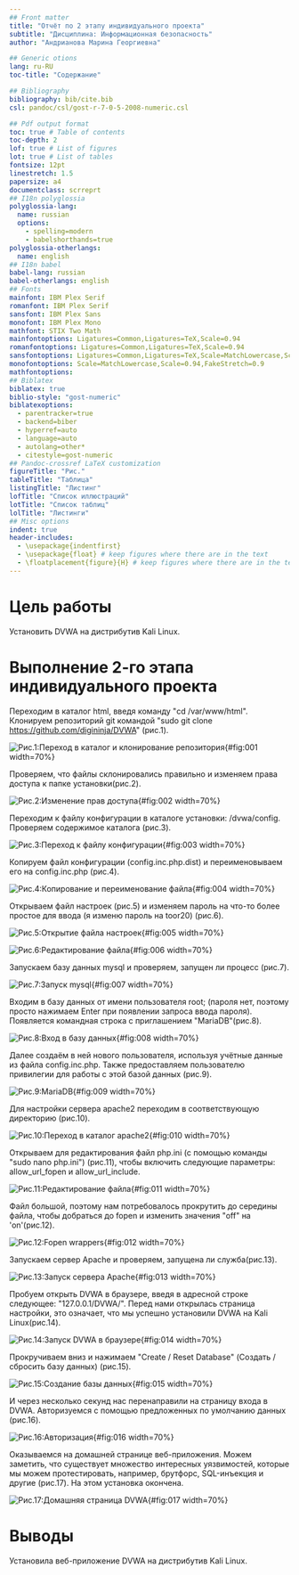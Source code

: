 ```yaml
---
## Front matter
title: "Отчёт по 2 этапу индивидуального проекта"
subtitle: "Дисциплина: Информационная безопасность"
author: "Андрианова Марина Георгиевна"

## Generic otions
lang: ru-RU
toc-title: "Содержание"

## Bibliography
bibliography: bib/cite.bib
csl: pandoc/csl/gost-r-7-0-5-2008-numeric.csl

## Pdf output format
toc: true # Table of contents
toc-depth: 2
lof: true # List of figures
lot: true # List of tables
fontsize: 12pt
linestretch: 1.5
papersize: a4
documentclass: scrreprt
## I18n polyglossia
polyglossia-lang:
  name: russian
  options:
	- spelling=modern
	- babelshorthands=true
polyglossia-otherlangs:
  name: english
## I18n babel
babel-lang: russian
babel-otherlangs: english
## Fonts
mainfont: IBM Plex Serif
romanfont: IBM Plex Serif
sansfont: IBM Plex Sans
monofont: IBM Plex Mono
mathfont: STIX Two Math
mainfontoptions: Ligatures=Common,Ligatures=TeX,Scale=0.94
romanfontoptions: Ligatures=Common,Ligatures=TeX,Scale=0.94
sansfontoptions: Ligatures=Common,Ligatures=TeX,Scale=MatchLowercase,Scale=0.94
monofontoptions: Scale=MatchLowercase,Scale=0.94,FakeStretch=0.9
mathfontoptions:
## Biblatex
biblatex: true
biblio-style: "gost-numeric"
biblatexoptions:
  - parentracker=true
  - backend=biber
  - hyperref=auto
  - language=auto
  - autolang=other*
  - citestyle=gost-numeric
## Pandoc-crossref LaTeX customization
figureTitle: "Рис."
tableTitle: "Таблица"
listingTitle: "Листинг"
lofTitle: "Список иллюстраций"
lotTitle: "Список таблиц"
lolTitle: "Листинги"
## Misc options
indent: true
header-includes:
  - \usepackage{indentfirst}
  - \usepackage{float} # keep figures where there are in the text
  - \floatplacement{figure}{H} # keep figures where there are in the text
---
```


# Цель работы

Установить DVWA на дистрибутив Kali Linux.

# Выполнение 2-го этапа индивидуального проекта

Переходим в каталог html, введя команду "cd /var/www/html". Клонируем репозиторий git командой "sudo git clone https://github.com/digininja/DVWA" (рис.1).

![Рис.1:Переход в каталог и клонирование репозитория](image/1.png){#fig:001 width=70%}

Проверяем, что файлы склонировались правильно и изменяем права доступа к папке установки(рис.2).

![Рис.2:Изменение прав доступа](image/2.png){#fig:002 width=70%}

Переходим к файлу конфигурации в каталоге установки: /dvwa/config. Проверяем содержимое каталога (рис.3).

![Рис.3:Переход к файлу конфигурации](image/3.png){#fig:003 width=70%}

Копируем файл конфигурации (config.inc.php.dist) и переименовываем его на config.inc.php (рис.4).

![Рис.4:Копирование и переименование файла](image/4.png){#fig:004 width=70%}

Открываем файл настроек (рис.5) и изменяем пароль на что-то более простое для ввода (я изменю пароль на toor20) (рис.6).

![Рис.5:Открытие файла настроек](image/5.png){#fig:005 width=70%}

![Рис.6:Редактирование файла](image/6.png){#fig:006 width=70%}

Запускаем базу данных mysql и проверяем, запущен ли процесс (рис.7).

![Рис.7:Запуск mysql](image/7.png){#fig:007 width=70%}

Входим в базу данных от имени пользователя root; (пароля нет, поэтому просто нажимаем Enter при появлении запроса ввода пароля). Появляется командная строка с приглашением "MariaDB"(рис.8).

![Рис.8:Вход в базу данных](image/8.png){#fig:008 width=70%}

Далее создаём в ней нового пользователя, используя учётные данные из файла config.inc.php. Также предоставляем пользователю привилегии для работы с этой базой данных (рис.9).

![Рис.9:MariaDB](image/9.png){#fig:009 width=70%}

Для настройки сервера apache2 переходим в соответствующую директорию (рис.10).

![Рис.10:Переход в каталог apache2](image/10.png){#fig:010 width=70%}

Открываем для редактирования файл php.ini (с помощью команды "sudo nano php.ini") (рис.11), чтобы включить следующие параметры: allow_url_fopen и allow_url_include.

![Рис.11:Редактирование файла](image/11.png){#fig:011 width=70%}

Файл большой, поэтому нам потребовалось прокрутить до середины файла, чтобы добраться до fopen и изменить значения "off" на 'on'(рис.12).

![Рис.12:Fopen wrappers](image/12.png){#fig:012 width=70%}

Запускаем сервер Apache и проверяем, запущена ли служба(рис.13).

![Рис.13:Запуск сервера Apache](image/13.png){#fig:013 width=70%}

Пробуем открыть DVWA в браузере, введя в адресной строке следующее: "127.0.0.1/DVWA/". Перед нами открылась страница настройки, это означает, что мы успешно установили DVWA на Kali Linux(рис.14).

![Рис.14:Запуск DVWA в браузере](image/14.png){#fig:014 width=70%}

Прокручиваем вниз и нажимаем "Create / Reset Database" (Создать / сбросить базу данных) (рис.15).

![Рис.15:Создание базы данных](image/15.png){#fig:015 width=70%}

И через несколько секунд нас перенаправили на страницу входа в DVWA. Авторизуемся с помощью предложенных по умолчанию данных (рис.16).

![Рис.16:Авторизация](image/16.png){#fig:016 width=70%}

Оказываемся на домашней странице веб-приложения. Можем заметить, что существует множество интересных уязвимостей, которые мы можем протестировать, например, брутфорс, SQL-инъекция и другие (рис.17). На этом установка окончена.

![Рис.17:Домашняя страница DVWA](image/17.png){#fig:017 width=70%}

# Выводы

Установила веб-приложение DVWA на дистрибутив Kali Linux.
